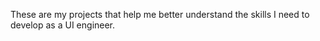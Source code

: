 These are my projects that help me better understand the skills I need to develop as a UI engineer.
